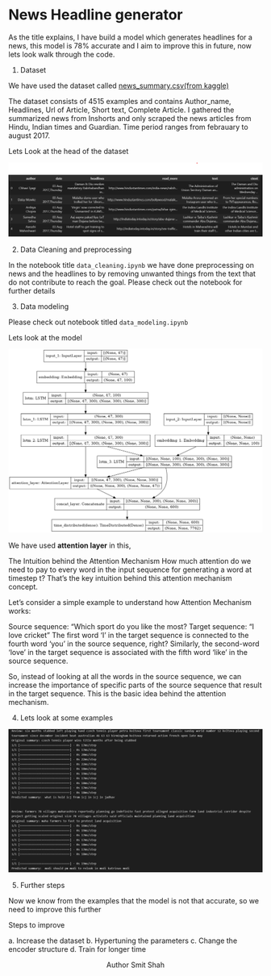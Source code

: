 # News Headline generator

As the title explains,  I have build a model which generates headlines for a news, this model is 78% accurate and I aim to improve this in future, now lets look walk through the code.


1. Dataset

We have used the dataset called [news_summary.csv(from kaggle)](https://www.kaggle.com/datasets/sunnysai12345/news-summary)

The dataset consists of 4515 examples and contains Author_name, Headlines, Url of Article, Short text, Complete Article. I gathered the summarized news from Inshorts and only scraped the news articles from Hindu, Indian times and Guardian. Time period ranges from febrauary to august 2017.

Lets Look at the head of the dataset

![alt text](images/head.png)

2. Data Cleaning and preprocessing

In the notebook title `data_cleaning.ipynb` we have done preprocessing on news and the headlines to by removing unwanted things from the text that do not contribute to reach the goal. Please check out the notebook for further details

3. Data modeling

Please check out notebook titled `data_modeling.ipynb`

Lets look at the model

![alt text](images/model.png)

We have used **attention layer** in this,

The Intuition behind the Attention Mechanism
How much attention do we need to pay to every word in the input sequence for generating a word at timestep t? That’s the key intuition behind this attention mechanism concept.

Let’s consider a simple example to understand how Attention Mechanism works:

Source sequence: “Which sport do you like the most?
Target sequence: “I love cricket”
The first word ‘I’ in the target sequence is connected to the fourth word ‘you’ in the source sequence, right? Similarly, the second-word ‘love’ in the target sequence is associated with the fifth word ‘like’ in the source sequence.

So, instead of looking at all the words in the source sequence, we can increase the importance of specific parts of the source sequence that result in the target sequence. This is the basic idea behind the attention mechanism.

4. Lets look at some examples

![alt text](images/example.png)


5. Further steps

Now we know from the examples that the model is not that accurate, so we need to improve this further

Steps to improve

a. Increase the dataset
b. Hypertuning the parameters
c. Change the encoder structure
d. Train for longer time

<p align="center">Author Smit Shah</p>
